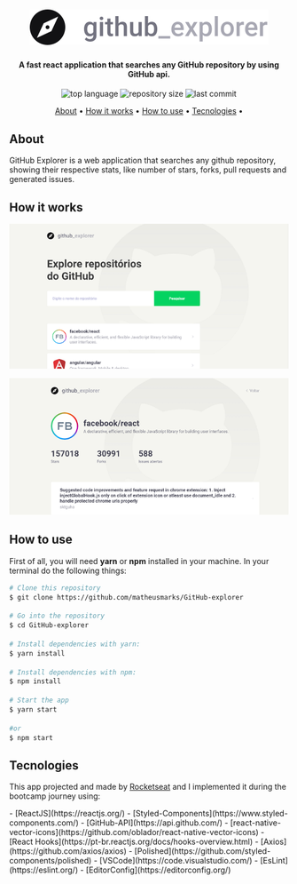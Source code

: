 <h1 align="center"><img src="https://github.com/matheusmarks/GitHub-explorer/blob/master/src/assets/logo.svg"/></h1>
<h4 align="center">A fast react application that searches any GitHub repository by using GitHub api.</h4>
<p align="center">
  <img alt="top language" src="https://img.shields.io/github/languages/top/matheusmarks/Github-explorer.svg" />
  <img alt="repository size" src="https://img.shields.io/github/repo-size/matheusmarks/GitHub-explorer.svg" />
  <img alt="last commit" src="https://img.shields.io/github/last-commit/matheusmarks/GitHub-explorer.svg" />
</p>

<p align="center">
 <a href="#about">About</a> • 
 <a href="#how-it-works">How it works</a> • 
 <a href="#how-to-use">How to use</a> • 
 <a href="#tecnologies">Tecnologies</a> • 
</p>

<h2>About</h2>
<p>GitHub Explorer is a web application that searches any github repository, showing their respective stats, like number of stars, forks, pull requests and generated issues.</p>
  
<h2>How it works</h2>
<p align="center"><img src="https://github.com/matheusmarks/GitHub-explorer/blob/master/src/assets/window1.png"></p>
<p align="center"><img src="https://github.com/matheusmarks/GitHub-explorer/blob/master/src/assets/window2.png"></p>

<h2>How to use</h2>
<p>First of all, you will need <strong>yarn</strong> or <strong>npm</strong> installed in your machine. In your terminal do the following things: </p>

```bash
# Clone this repository
$ git clone https://github.com/matheusmarks/GitHub-explorer

# Go into the repository
$ cd GitHub-explorer

# Install dependencies with yarn:
$ yarn install 

# Install dependencies with npm:
$ npm install

# Start the app
$ yarn start

#or
$ npm start
```
<h2>Tecnologies</h2>
<p>This app projected and made by <a href="https://rocketseat.com.br/">Rocketseat</a> and I implemented it during the bootcamp journey using:</p>
-  [ReactJS](https://reactjs.org/)
-  [Styled-Components](https://www.styled-components.com/)
-  [GitHub-API](https://api.github.com/)
-  [react-native-vector-icons](https://github.com/oblador/react-native-vector-icons)
-  [React Hooks](https://pt-br.reactjs.org/docs/hooks-overview.html)
-  [Axios](https://github.com/axios/axios)
-  [Polished](https://github.com/styled-components/polished)
-  [VSCode](https://code.visualstudio.com/)
-  [EsLint](https://eslint.org/)
-  [EditorConfig](https://editorconfig.org/)








